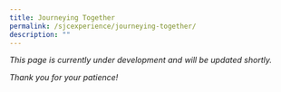 ```yaml
---
title: Journeying Together
permalink: /sjcexperience/journeying-together/
description: ""
---
```

*This page is currently under development and will be updated shortly.* 

*Thank you for your patience!*